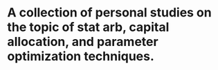 # A collection of personal studies on the topic of stat arb, capital allocation, and parameter optimization techniques.
